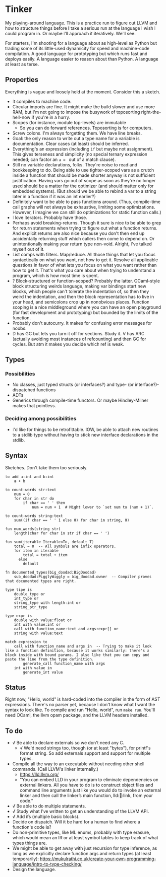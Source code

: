 # Tinker

My playing-around language. This is a practice run to figure out LLVM and how to structure things before I take a serious run at the language I wish I could program in. Or maybe I'll approach it iteratively. We'll see.

For starters, I'm shooting for a language about as high-level as Python but trading some of its little-used dynamicity for speed and machine-code compilation. A good language for prototyping but which runs fast and deploys easily. A language easier to reason about than Python. A language at least as terse.

## Properties

Everything is vague and loosely held at the moment. Consider this a sketch.

* It compiles to machine code.
* Circular imports are fine. It might make the build slower and use more RAM, but I'm not going to impose the busywork of toposorting right-the-hell-now if you're in a hurry.
* Scopes (for instance, module top-levels) are immutable
  * So you can do forward references. Toposorting is for computers.
* Screw colons. I'm always forgetting them. We have line breaks.
* Goal: the only reason to write out a type name for a variable is documentation. Clear cases (at least) should be inferred.
* Everything's an expression (including `if` but maybe not assignment). This gives terseness and simplicity (no special ternary expression needed; can factor an `a = ` out of a match clause).
* Still no variable declarations, folks. They're noise to read and bookkeeping to do. Being able to use tighter-scoped vars as a crutch inside a function that should be made shorter anyway is not sufficient justification. Having vars go out of scope as soon as they're no longer used should be a matter for the optimizer (and should matter only for embedded systems). (But should we be able to rebind a var to a string later in a function if it was an int earlier?)
* Definitely want to be able to pass functions around. (Thus, compile-time call graphs will not always be exhaustive, limiting some optimizations. However, I imagine we can still do optimizations for static function calls.)
* I love iterators. Probably have those.
* Perhaps avoid breaking-returns. Though it sure is nice to be able to grep for return statements when trying to figure out what a function returns. And explicit returns are also nice because you don't then end up accidentally returning stuff which callers then come to depend on. Or unintentionally making your return type non-void. Alright, I've talked myself out of it.
* List comps with filters. Map/reduce. All those things that let you focus syntactically on what you want, not how to get it. Resolve all applicable questions in favor of what lets you focus on what you want rather than how to get it. That's what you care about when trying to understand a program, which is how most time is spent.
* ? Block-structured or function-scoped? Probably the latter. OCaml-style block structuring weirds language, making var bindings start new blocks, which people can't tolerate the indentation of, so then they weird the indentation, and then the block representation has to live in your head, and semicolons crop up in nonobvious places. Function scoping is a nice middleground where you can have an open playground (for fast development and prototyping) but bounded by the limits of the function.
* Probably don't autocurry. It makes for confusing error messages for noobs.
* D has GC but lets you turn it off for sections. Study it. V has ARC (actually avoiding most instances of refcounting) and then GC for cycles. But atm it makes you decide which ref is weak.

## Types
### Possibilities
* No classes, just typed structs (or interfaces?) and type- (or interface?)-dispatched functions
* ADTs
* Generics through compile-time functors. Or maybe Hindley-Milner makes that pointless.

### Deciding among possibilities
* I'd like for things to be retrofittable. IOW, be able to attach new routines to a stdlib type without having to stick new interface declarations in the stdlib.

## Syntax

Sketches. Don't take them too seriously.

```
to add a:int and b:int
    a + b

to count-words str:text
    num = 0
    for char in str do
        if char == ' ' then
            num = num + 1  # Might lower to `set num to (num + 1)`.

to count-words string:text
    sum((if char == ' ' 1 else 0) for char in string, 0)

fun num_words(string str)
    length(char for char in str if char == ' ')

fun sum(iterable Iterable<T>, default T)
    total = 0  -- All symbols are infix operators.
    for item in iterable
        total = total + item
      else
        default

fn documented_types(big_doodad:BigDoodad)
    sub_doodad:PigglyWiggly = big_doodad.owner  -- Compiler proves that documented types are right.

type tipe is
    double_type or
    int_type or
    string_type with length:int or
    string_ptr_type

type expr is
    double with value:float or
    int with value:int or
    call with function_name:text and args:expr[] or
    string with value:text

match expression to
    call with function_name and args in  -- Trying to make it look like a function definition, because it works similarly: there's a block inside with bound params. I also like that you can copy and paste the line from the type definition.
        generate_call function_name with args
    int with value in
        generate_int value
```

## Status

Right now, "Hello, world" is hard-coded into the compiler in the form of AST expressions. There's no parser yet, because I don't know what I want the syntax to look like. To compile and run "Hello, world", run `make run`. You'll need OCaml, the llvm opam package, and the LLVM headers installed.

## To do
* √ Be able to declare externals so we don't need any C.
    * √ We'd need strings too, though (or at least "bytes"), for printf's format string. So add externals support and support for multiple types.
* Compile all the way to an executable without needing other shell commands. (Call LLVM's linker internally.)
    * https://lld.llvm.org/
    * "You can embed LLD in your program to eliminate dependencies on external linkers. All you have to do is to construct object files and command line arguments just like you would do to invoke an external linker and then call the linker’s main function, lld::elf::link, from your code."
* √ Be able to do multiple statements.
* √ Study what I've written to get an understanding of the LLVM API.
* √ Add ifs (multiple basic blocks).
* Decide on dispatch. Will it be hard for a human to find where a function's code is?
* Do non-primitive types, like ML enums, probably with type erasure, which would mean an IR or at least symbol tables to keep track of what types things are.
* We might be able to get away with just recursion for type inference, as long as we explicitly declare function args and return types (at least temporarily): https://mukulrathi.co.uk/create-your-own-programming-language/intro-to-type-checking/
* Design the language.